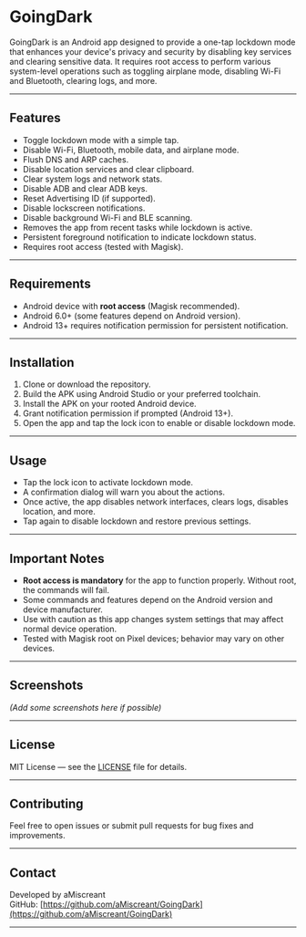 # GoingDark

GoingDark is an Android app designed to provide a one-tap lockdown mode that enhances your device's privacy and security by disabling key services and clearing sensitive data. It requires root access to perform various system-level operations such as toggling airplane mode, disabling Wi-Fi and Bluetooth, clearing logs, and more.

---

## Features

- Toggle lockdown mode with a simple tap.
- Disable Wi-Fi, Bluetooth, mobile data, and airplane mode.
- Flush DNS and ARP caches.
- Disable location services and clear clipboard.
- Clear system logs and network stats.
- Disable ADB and clear ADB keys.
- Reset Advertising ID (if supported).
- Disable lockscreen notifications.
- Disable background Wi-Fi and BLE scanning.
- Removes the app from recent tasks while lockdown is active.
- Persistent foreground notification to indicate lockdown status.
- Requires root access (tested with Magisk).

---

## Requirements

- Android device with **root access** (Magisk recommended).
- Android 6.0+ (some features depend on Android version).
- Android 13+ requires notification permission for persistent notification.

---

## Installation

1. Clone or download the repository.
2. Build the APK using Android Studio or your preferred toolchain.
3. Install the APK on your rooted Android device.
4. Grant notification permission if prompted (Android 13+).
5. Open the app and tap the lock icon to enable or disable lockdown mode.

---

## Usage

- Tap the lock icon to activate lockdown mode.
- A confirmation dialog will warn you about the actions.
- Once active, the app disables network interfaces, clears logs, disables location, and more.
- Tap again to disable lockdown and restore previous settings.

---

## Important Notes

- **Root access is mandatory** for the app to function properly. Without root, the commands will fail.
- Some commands and features depend on the Android version and device manufacturer.
- Use with caution as this app changes system settings that may affect normal device operation.
- Tested with Magisk root on Pixel devices; behavior may vary on other devices.

---

## Screenshots

*(Add some screenshots here if possible)*

---

## License

MIT License — see the [LICENSE](LICENSE) file for details.

---

## Contributing

Feel free to open issues or submit pull requests for bug fixes and improvements.

---

## Contact

Developed by aMiscreant  
GitHub: [https://github.com/aMiscreant/GoingDark](https://github.com/aMiscreant/GoingDark)

---

